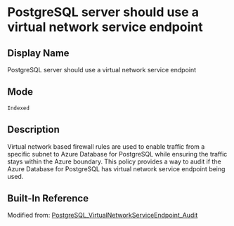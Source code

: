 # PostgreSQL server should use a virtual network service endpoint

## Display Name

PostgreSQL server should use a virtual network service endpoint

## Mode

`Indexed`

## Description

Virtual network based firewall rules are used to enable traffic from a specific subnet to Azure Database for PostgreSQL while ensuring the traffic stays within the Azure boundary. This policy provides a way to audit if the Azure Database for PostgreSQL has virtual network service endpoint being used.

## Built-In Reference

Modified from: [PostgreSQL_VirtualNetworkServiceEndpoint_Audit](https://github.com/Azure/azure-policy/blob/master/built-in-policies/policyDefinitions/SQL/PostgreSQL_VirtualNetworkServiceEndpoint_Audit.json)
